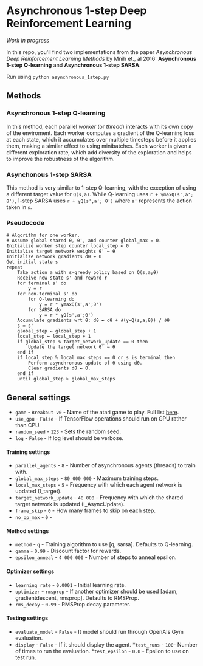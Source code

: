 # Asynchronous 1-step Deep Reinforcement Learning

_Work in progress_

In this repo, you'll find two implementations from the paper _Asynchronous Deep Reinforcement Learning Methods_ by Mnih et., al 2016: **Asynchronous 1-step Q-learning** and **Asynchronous 1-step SARSA**.


Run using ```python asynchronous_1step.py```

## Methods
### Asynchronous 1-step Q-learning
In this method, each parallel _worker_ (or _thread_) interacts with its own copy of the enviroment. Each worker computes a gradient of the Q-learning loss at each state, which it accumulates over multiple timesteps before it applies them, making a similar effect to using minibatches. Each worker is given a different exploration rate, which add diversity of the exploration and helps to improve the robustness of the algorithm.

### Asynchonous 1-step SARSA
This method is very similar to 1-step Q-learning, with the exception of using a different target value for ```Q(s,a)```. While Q-learning uses ```r + γmaxQ(s',a'; θ')```, 1-step SARSA uses ```r + γQ(s',a'; θ')``` where ```a'``` represents the action taken in ```s```.

### Pseudocode
```
# Algorithm for one worker.
# Assume global shared θ, θ', and counter global_max = 0.
Initialize worker step counter ĺocal_step ← 0
Initialize target network weights θ' ← θ
Initialize network gradients dθ ← 0
Get initial state s
repeat
    Take action a with ε-greedy policy based on Q(s,a;θ)
    Receive new state s' and reward r
    for terminal s' do
        y = r
    for non-terminal s' do
        for Q-learning do
            y = r * γmaxQ(s',a';θ')
        for SARSA do
            y = r * γQ(s',a';θ')
    Accumulate gradients wrt θ: dθ ← dθ + ∂(y−Q(s,a;θ)) / ∂θ
    s = s'
    global_step ← global_step + 1 
    local_step ← local_step + 1
    if global_step % target_network_update == 0 then
        Update the target network θ' ← θ
    end if
    if local_step % local_max_steps == 0 or s is terminal then
        Perform asynchronous update of θ using dθ.
        Clear gradients dθ ← 0.
    end if
    until global_step > global_max_steps
```

## General settings
* ```game``` - ```Breakout-v0``` - Name of the atari game to play. Full list [here](https://gym.openai.com/envs/).
* ```use_gpu``` - ```False``` - If TensorFlow operations should run on GPU rather than CPU.
* ```random_seed``` - ```123``` - Sets the random seed.
* ```log``` - ```False``` - If log level should be verbose.

#### Training settings
* ```parallel_agents``` - ```8``` - Number of asynchronous agents (threads) to train with.
* ```global_max_steps``` - ```80 000 000``` - Maximum training steps.
* ```local_max_steps``` - ```5``` - Frequency with which each agent network is updated (I_target).
* ```target_network_update``` - ```40 000``` - Frequency with which the shared target network is updated (I_AsyncUpdate).
* ```frame_skip``` - ```0``` - How many frames to skip on each step.
* ```no_op_max``` -  ```0``` - 

#### Method settings
* ```method``` - ```q``` - Training algorithm to use [q, sarsa]. Defaults to Q-learning.
* ```gamma``` - ```0.99``` - Discount factor for rewards.
* ```epsilon_anneal``` - ```4 000 000``` - Number of steps to anneal epsilon.

#### Optimizer settings
* ```learning_rate``` - ```0.0001``` - Initial learning rate.
* ```optimizer``` - ```rmsprop``` - If another optimizer should be used [adam, gradientdescent, rmsprop]. Defaults to RMSProp.
* ```rms_decay``` - ```0.99``` - RMSProp decay parameter.

#### Testing settings
* ```evaluate_model``` - ```False``` - It model should run through OpenAIs Gym evaluation.
* ```display``` - ```False``` - If it should display the agent.
*```test_runs``` - ```100```- Number of times to run the evaluation.
*```test_epsilon``` - ```0.0``` - Epsilon to use on test run.

